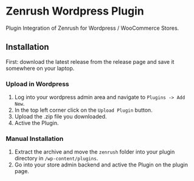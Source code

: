 # Zenrush Wordpress Plugin

Plugin Integration of Zenrush for Wordpress / WooCommerce Stores.

## Installation

First: download the latest release from the release page and save it somewhere on your laptop.

### Upload in Wordpress

1. Log into your wordpress admin area and navigate to `Plugins -> Add New`.
2. In the top left corner click on the `Upload Plugin` button.
3. Upload the .zip file you downloaded.
4. Active the Plugin.

### Manual Installation

1. Extract the archive and move the `zenrush` folder into your plugin directory in `/wp-content/plugins`.
2. Go into your store admin backend and active the Plugin on the plugin page.

